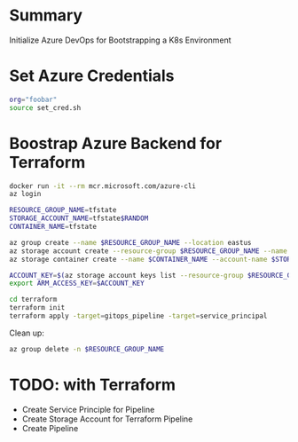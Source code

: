 # Summary
Initialize Azure DevOps for Bootstrapping a K8s Environment

# Set Azure Credentials
```bash
org="foobar"
source set_cred.sh
```

# Boostrap Azure Backend for Terraform
```bash
docker run -it --rm mcr.microsoft.com/azure-cli
az login

RESOURCE_GROUP_NAME=tfstate
STORAGE_ACCOUNT_NAME=tfstate$RANDOM
CONTAINER_NAME=tfstate

az group create --name $RESOURCE_GROUP_NAME --location eastus
az storage account create --resource-group $RESOURCE_GROUP_NAME --name $STORAGE_ACCOUNT_NAME --sku Standard_LRS --encryption-services blob
az storage container create --name $CONTAINER_NAME --account-name $STORAGE_ACCOUNT_NAME

ACCOUNT_KEY=$(az storage account keys list --resource-group $RESOURCE_GROUP_NAME --account-name $STORAGE_ACCOUNT_NAME --query '[0].value' -o tsv)
export ARM_ACCESS_KEY=$ACCOUNT_KEY

cd terraform
terraform init
terraform apply -target=gitops_pipeline -target=service_principal
```

Clean up:
```bash
az group delete -n $RESOURCE_GROUP_NAME
```

# TODO: with Terraform
* Create Service Principle for Pipeline
* Create Storage Account for Terraform Pipeline
* Create Pipeline